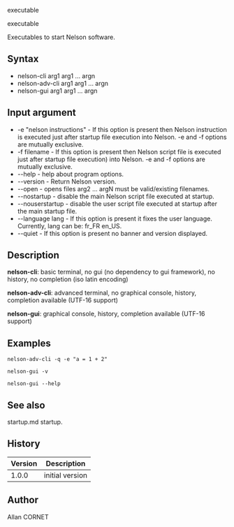 



executable


executable

Executables to start Nelson software.

## Syntax

- nelson-cli arg1 arg1 ... argn
- nelson-adv-cli arg1 arg1 ... argn
- nelson-gui arg1 arg1 ... argn

## Input argument

 - -e "nelson instructions" - If this option is present then Nelson instruction is executed just after startup file execution into Nelson. -e and -f options are mutually exclusive.
 - -f filename - If this option is present then Nelson script file is executed just after startup file execution) into Nelson. -e and -f options are mutually exclusive.
 - --help - help about program options.
 - --version - Return Nelson version.
 - --open - opens files arg2 ... argN must be valid/existing filenames.
 - --nostartup - disable the main Nelson script file executed at startup.
 - --nouserstartup - disable the user script file executed at startup after the main startup file.
 - --language lang - If this option is present it fixes the user language. Currently, lang can be: fr_FR en_US.
 - --quiet - If this option is present no banner and version displayed.

## Description


  <p><b>nelson-cli</b>: basic terminal, no gui (no dependency to gui framework), no history, no completion (iso latin encoding)</p>
  <p><b>nelson-adv-cli</b>: advanced terminal, no graphical console, history, completion available (UTF-16 support)</p>
  <p><b>nelson-gui</b>: graphical console, history, completion available (UTF-16 support)</p>


## Examples

```Nelson
nelson-adv-cli -q -e "a = 1 + 2"
```
```Nelson
nelson-gui -v
```
```Nelson
nelson-gui --help
```

## See also

startup.md startup.
## History

|Version|Description|
|------|------|
|1.0.0|initial version|


## Author

Allan CORNET




